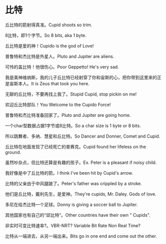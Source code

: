 # 比特

<p><span class="chinese">丘比特的箭射得真准。</span><span class="english">Cupid shoots so trim.</span></p>

<p><span class="chinese">8比特，即1个字节。</span><span class="english">So 8 bits, aka 1 byte.</span></p>

<p><span class="chinese">丘比特是爱的神！</span><span class="english">Cupido is the god of Love!</span></p>

<p><span class="chinese">普鲁特和杰比特是外星人。</span><span class="english">Pluto and Jupiter are aliens.</span></p>

<p><span class="chinese">可怜的盖比特！他很伤心。</span><span class="english">Poor Geppetto! He's very sad.</span></p>

<p><span class="chinese">我是美神维纳斯，我的儿子丘比特已经射穿了你和宙斯的心，把你带到这里来的正是宙斯本人。</span><span class="english">It is Zeus that took you here.</span></p>

<p><span class="chinese">无聊的丘比特，不要再找上我了。</span><span class="english">Stupid Cupid, stop pickin on me!</span></p>

<p><span class="chinese">欢迎丘比特部队！</span><span class="english">You Welcome to the Cupido Force!</span></p>

<p><span class="chinese">普鲁特和杰比特准备回家了。</span><span class="english">Pluto and Jupiter are going home.</span></p>

<p><span class="chinese">一个char型数据占据1字节或8比特。</span><span class="english">So a char size is 1 byte or 8 bits.</span></p>

<p><span class="chinese">所以跳舞者、多纳、慧星和丘比特。</span><span class="english">So Dancer and Donner, Comet and Cupid.</span></p>

<p><span class="chinese">丘比特在地面发现了已经死亡的普赛克。</span><span class="english">Cupid found her lifeless on the ground.</span></p>

<p><span class="chinese">虽然吵杂点，但比特还算是有趣的孩子。</span><span class="english">Ex. Peter is a pleasant if noisy child.</span></p>

<p><span class="chinese">我好像是中了丘比特的箭。</span><span class="english">I think I've been hit by Cupid's arrow.</span></p>

<p><span class="chinese">比特的父亲由于中风腿跛了。</span><span class="english">Peter's father was crippled by a stroke.</span></p>

<p><span class="chinese">他们是丘比特，戴利先生，是爱神。</span><span class="english">They're cupids, Mr. Daley. Gods of love.</span></p>

<p><span class="chinese">多尼在给杰比特一个足球。</span><span class="english">Donny is giving a soccer ball to Jupiter.</span></p>

<p><span class="chinese">其他国家也有自己的“邱比特”。</span><span class="english">Other countries have their own " Cupids".</span></p>

<p><span class="chinese">非实时可变比特速率?。</span><span class="english">VBR-NRT? Variable Bit Rate Non Real Time?</span></p>

<p><span class="chinese">比特从一端进去，从另一端出来。</span><span class="english">Bits go in one end and come out the other.</span></p>

